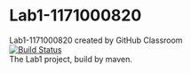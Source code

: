 # Lab1-1171000820
Lab1-1171000820 created by GitHub Classroom  
[![Build Status](https://www.travis-ci.com/ComputerScienceHIT/Lab1-1171000820.svg?token=ZaCV1en2fDXwqduiuxhm&branch=master)](https://www.travis-ci.com/ComputerScienceHIT/Lab1-1171000820)  
The Lab1 project, build by maven.  

